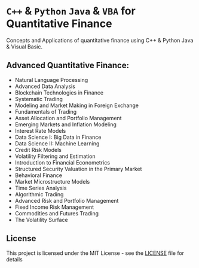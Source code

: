 # `C++` & `Python` `Java` & `VBA` for Quantitative Finance
Concepts and Applications of quantitative finance using C++ & Python Java & Visual Basic.

## Advanced Quantitative Finance: 

- Natural Language Processing
- Advanced Data Analysis
- Blockchain Technologies in Finance
- Systematic Trading
- Modeling and Market Making in Foreign Exchange
- Fundamentals of Trading
- Asset Allocation and Portfolio Management
- Emerging Markets and Inflation Modeling
- Interest Rate Models
- Data Science I: Big Data in Finance
- Data Science II: Machine Learning
- Credit Risk Models
- Volatility Filtering and Estimation
- Introduction to Financial Econometrics
- Structured Security Valuation in the Primary Market
- Behavioral Finance
- Market Microstructure Models
- Time Series Analysis
- Algorithmic Trading
- Advanced Risk and Portfolio Management
- Fixed Income Risk Management
- Commodities and Futures Trading
- The Volatility Surface



## License
This project is licensed under the MIT License - see the [LICENSE](LICENSE) file for details

